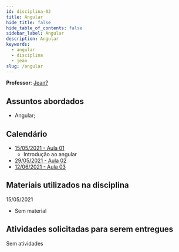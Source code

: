 ```yaml
---
id: disciplina-02
title: Angular
hide_title: false
hide_table_of_contents: false
sidebar_label: Angular
description: Angular
keywords:
  - angular
  - disciplina
  - jean
slug: /angular
---
```


<!-- Corrigir isso aqui depois -->
**Professor**: [Jean?](#)

## Assuntos abordados

- Angular;

## Calendário

- [15/05/2021 - Aula 01](/blog/5)
  - Introdução ao angular
- [29/05/2021 - Aula 02](/blog/6)
- [12/06/2021 - Aula 03](/blog/7)

## Materiais utilizados na disciplina
15/05/2021
  - Sem material

## Atividades solicitadas para serem entregues

Sem atividades